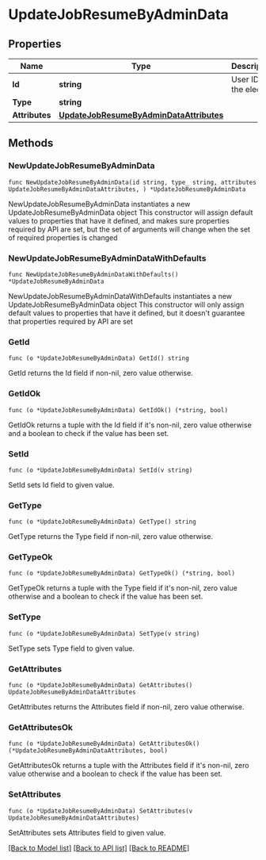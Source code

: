 # UpdateJobResumeByAdminData

## Properties

Name | Type | Description | Notes
------------ | ------------- | ------------- | -------------
**Id** | **string** | User ID of the elector. | 
**Type** | **string** |  | 
**Attributes** | [**UpdateJobResumeByAdminDataAttributes**](UpdateJobResumeByAdminDataAttributes.md) |  | 

## Methods

### NewUpdateJobResumeByAdminData

`func NewUpdateJobResumeByAdminData(id string, type_ string, attributes UpdateJobResumeByAdminDataAttributes, ) *UpdateJobResumeByAdminData`

NewUpdateJobResumeByAdminData instantiates a new UpdateJobResumeByAdminData object
This constructor will assign default values to properties that have it defined,
and makes sure properties required by API are set, but the set of arguments
will change when the set of required properties is changed

### NewUpdateJobResumeByAdminDataWithDefaults

`func NewUpdateJobResumeByAdminDataWithDefaults() *UpdateJobResumeByAdminData`

NewUpdateJobResumeByAdminDataWithDefaults instantiates a new UpdateJobResumeByAdminData object
This constructor will only assign default values to properties that have it defined,
but it doesn't guarantee that properties required by API are set

### GetId

`func (o *UpdateJobResumeByAdminData) GetId() string`

GetId returns the Id field if non-nil, zero value otherwise.

### GetIdOk

`func (o *UpdateJobResumeByAdminData) GetIdOk() (*string, bool)`

GetIdOk returns a tuple with the Id field if it's non-nil, zero value otherwise
and a boolean to check if the value has been set.

### SetId

`func (o *UpdateJobResumeByAdminData) SetId(v string)`

SetId sets Id field to given value.


### GetType

`func (o *UpdateJobResumeByAdminData) GetType() string`

GetType returns the Type field if non-nil, zero value otherwise.

### GetTypeOk

`func (o *UpdateJobResumeByAdminData) GetTypeOk() (*string, bool)`

GetTypeOk returns a tuple with the Type field if it's non-nil, zero value otherwise
and a boolean to check if the value has been set.

### SetType

`func (o *UpdateJobResumeByAdminData) SetType(v string)`

SetType sets Type field to given value.


### GetAttributes

`func (o *UpdateJobResumeByAdminData) GetAttributes() UpdateJobResumeByAdminDataAttributes`

GetAttributes returns the Attributes field if non-nil, zero value otherwise.

### GetAttributesOk

`func (o *UpdateJobResumeByAdminData) GetAttributesOk() (*UpdateJobResumeByAdminDataAttributes, bool)`

GetAttributesOk returns a tuple with the Attributes field if it's non-nil, zero value otherwise
and a boolean to check if the value has been set.

### SetAttributes

`func (o *UpdateJobResumeByAdminData) SetAttributes(v UpdateJobResumeByAdminDataAttributes)`

SetAttributes sets Attributes field to given value.



[[Back to Model list]](../README.md#documentation-for-models) [[Back to API list]](../README.md#documentation-for-api-endpoints) [[Back to README]](../README.md)


